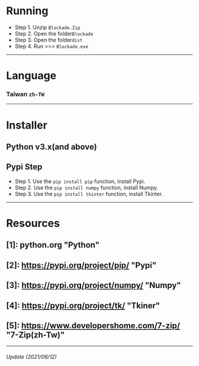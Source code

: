# Running
* Step 1. Unzip `Blockade.Zip`
* Step 2. Open the folder`Blockade`
* Step 3. Open the folder`dist`
* Step 4. Run >>> `Blockade.exe`
---
# Language
### Taiwan `zh-TW`
---
# Installer
## Python v3.x(and above)
## Pypi Step
* Step 1. Use the `pip install pip` function, install Pypi.
* Step 2. Use the `pip install numpy` function, install Numpy.
* Step 3. Use the `pip install tkinter` function, install Tkinter.
---
# Resources
## [1]: python.org "Python"
## [2]: https://pypi.org/project/pip/ "Pypi"
## [3]: https://pypi.org/project/numpy/ "Numpy"
## [4]: https://pypi.org/project/tk/ "Tkiner"
## [5]: https://www.developershome.com/7-zip/ "7-Zip(zh-Tw)"
---
###### Update (2021/06/12)
